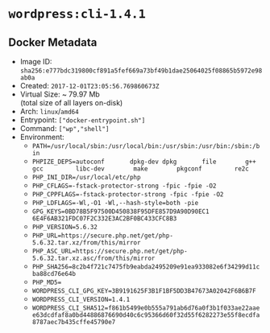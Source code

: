 # `wordpress:cli-1.4.1`

## Docker Metadata

- Image ID: `sha256:e777bdc319800cf891a5fef669a73bf49b1dae25064025f08865b5972e98ab0a`
- Created: `2017-12-01T23:05:56.769860673Z`
- Virtual Size: ~ 79.97 Mb  
  (total size of all layers on-disk)
- Arch: `linux`/`amd64`
- Entrypoint: `["docker-entrypoint.sh"]`
- Command: `["wp","shell"]`
- Environment:
  - `PATH=/usr/local/sbin:/usr/local/bin:/usr/sbin:/usr/bin:/sbin:/bin`
  - `PHPIZE_DEPS=autoconf 		dpkg-dev dpkg 		file 		g++ 		gcc 		libc-dev 		make 		pkgconf 		re2c`
  - `PHP_INI_DIR=/usr/local/etc/php`
  - `PHP_CFLAGS=-fstack-protector-strong -fpic -fpie -O2`
  - `PHP_CPPFLAGS=-fstack-protector-strong -fpic -fpie -O2`
  - `PHP_LDFLAGS=-Wl,-O1 -Wl,--hash-style=both -pie`
  - `GPG_KEYS=0BD78B5F97500D450838F95DFE857D9A90D90EC1 6E4F6AB321FDC07F2C332E3AC2BF0BC433CFC8B3`
  - `PHP_VERSION=5.6.32`
  - `PHP_URL=https://secure.php.net/get/php-5.6.32.tar.xz/from/this/mirror`
  - `PHP_ASC_URL=https://secure.php.net/get/php-5.6.32.tar.xz.asc/from/this/mirror`
  - `PHP_SHA256=8c2b4f721c7475fb9eabda2495209e91ea933082e6f34299d11cba88cd76e64b`
  - `PHP_MD5=`
  - `WORDPRESS_CLI_GPG_KEY=3B9191625F3B1F1BF5DD3B47673A02042F6B6B7F`
  - `WORDPRESS_CLI_VERSION=1.4.1`
  - `WORDPRESS_CLI_SHA512=f861b5499e0b555a791ab6d76a0f3b1f033ae22aaee63dcdfaf8a0bd44886876690d40c6c95366d60f32d55f6282273e55f8ecdfa8787aec7b435cffe45790e7`
